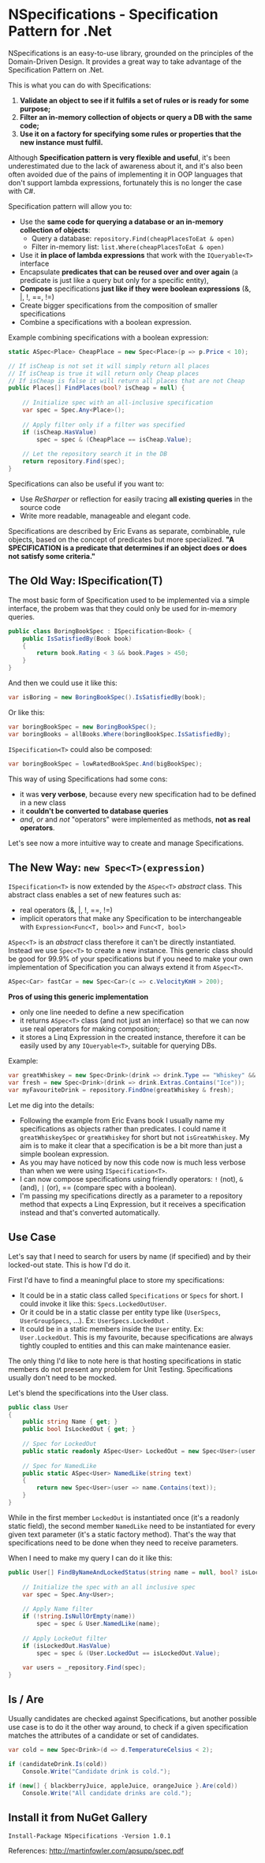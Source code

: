NSpecifications - Specification Pattern for .Net
====

NSpecifications is an easy-to-use library, grounded on the principles of the Domain-Driven Design. It provides a great way to take advantage of the Specification Pattern on .Net.

This is what you can do with Specifications:

 1. **Validate an object to see if it fulfils a set of rules or is ready for some purpose;**
 2. **Filter an in-memory collection of objects or query a DB with the same code;**
 3. **Use it on a factory for specifying some rules or properties that the new instance must fulfil.**

Although **Specification pattern is very flexible and useful**, it's been underestimated due to the lack of awareness about it, and it's also been often avoided due of the pains of implementing it in OOP languages that don't support lambda expressions, fortunately this is no longer the case with C#. 

Specification pattern will allow you to:

 - Use the **same code for querying a database or an in-memory collection of objects**: 
	 - Query a database: `repository.Find(cheapPlacesToEat & open)`
	 - Filter in-memory list: `list.Where(cheapPlacesToEat & open)`
 - Use it **in place of lambda expressions** that work with the `IQueryable<T>` interface
 - Encapsulate **predicates that can be reused over and over again** (a predicate is just like a query but only for a specific entity),
 - **Compose** specifications **just like if they were boolean expressions**  (&, |, !, ==, !=)
 - Create bigger specifications from the composition of smaller specifications
 - Combine a specifications with a boolean expression.
   
Example combining specifications with a boolean expression:
```csharp
static ASpec<Place> CheapPlace = new Spec<Place>(p => p.Price < 10);

// If isCheap is not set it will simply return all places
// If isCheap is true it will return only Cheap places
// If isCheap is false it will return all places that are not Cheap
public Places[] FindPlaces(bool? isCheap = null) {
    
    // Initialize spec with an all-inclusive specification
    var spec = Spec.Any<Place>();
    
    // Apply filter only if a filter was specified
    if (isCheap.HasValue)
        spec = spec & (CheapPlace == isCheap.Value);
    
    // Let the repository search it in the DB
    return repository.Find(spec);
}
```
Specifications can also be useful if you want to:
 - Use *ReSharper* or reflection for easily tracing **all existing queries** in the source code 
 - Write more readable, manageable and elegant code.

Specifications are described by Eric Evans as separate, combinable, rule objects, based on the concept of predicates but more specialized. **"A SPECIFICATION is a predicate that determines if an object does or does not satisfy some criteria."**

The Old Way: ISpecification(T)
--------------
The most basic form of Specification used to be implemented via a simple interface, the probem was that they could only be used for in-memory queries. 
```csharp
public class BoringBookSpec : ISpecification<Book> {
    public IsSatisfiedBy(Book book)
    {
        return book.Rating < 3 && book.Pages > 450;
    }
}
```
And then we could use it like this:
```csharp
var isBoring = new BoringBookSpec().IsSatisfiedBy(book);
```
Or like this:
```csharp
var boringBookSpec = new BoringBookSpec();
var boringBooks = allBooks.Where(boringBookSpec.IsSatisfiedBy);
```
`ISpecification<T>` could also be composed:
```csharp
var boringBookSpec = lowRatedBookSpec.And(bigBookSpec);
```
This way of using Specifications had some cons:

 - it was **very verbose**, because every new specification had to be defined in a new class
 - it **couldn't be converted to database queries**
 - *and*, *or* and *not* "operators" were implemented as methods, **not as real operators**. 

Let's see now a more intuitive way to create and manage Specifications.

## The New Way: `new Spec<T>(expression)` ##

`ISpecification<T>` is now extended by the `ASpec<T>` *abstract* class. This abstract class enables a set of new features such as: 

 - real operators (&, |, !, ==, !=)
 - implicit operators that make any Specification to be interchangeable with `Expression<Func<T, bool>>` and `Func<T, bool>` 

`ASpec<T>` is an *abstract* class therefore it can't be directly instantiated. Instead we use `Spec<T>` to create a new instance. This generic class should be good for 99.9% of your specifications but if you need to make your own implementation of Specification you can always extend it from `ASpec<T>`.

```csharp
ASpec<Car> fastCar = new Spec<Car>(c => c.VelocityKmH > 200);
```

**Pros of using this generic implementation**

 - only one line needed to define a new specification
 - it returns `ASpec<T>` class (and not just an interface) so that we can now use real operators for making composition;
 - it stores a Linq Expression in the created instance, therefore it can be easily used by any `IQueryable<T>`, suitable for querying DBs. 

Example:
```csharp
var greatWhiskey = new Spec<Drink>(drink => drink.Type == "Whiskey" && drink.Age >= 11);
var fresh = new Spec<Drink>(drink => drink.Extras.Contains("Ice"));
var myFavouriteDrink = repository.FindOne(greatWhiskey & fresh);
```    
Let me dig into the details:

 - Following the example from Eric Evans book I usually name my specifications as objects rather than predicates. I could name it  `greatWhiskeySpec` or `greatWhiskey` for short but not `isGreatWhiskey`. My aim is to make it clear that a specification is be a bit more than just a simple boolean expression. 
 - As you may have noticed by now this code now is much less verbose than when we were using `ISpecification<T>`.
 - I can now compose specifications using friendly operators: `!` (not), `&` (and), `|` (or), == (compare spec with a boolean).
 - I'm passing my specifications directly as a parameter to a repository method that expects a Linq Expression, but it receives a specification instead and that's converted automatically.

## Use Case ##

Let's say that I need to search for users by name (if specified) and by their locked-out state. This is how I'd do it.

First I'd have to find a meaningful place to store my specifications: 

 - It could be in a static class called `Specifications` or `Specs` for short. I could invoke it like this: `Specs.LockedOutUser`.   
 - Or it could be in a static classe per entity type like (`UserSpecs`, `UserGroupSpecs`, ...). Ex: `UserSpecs.LockedOut` .
 - It could be in a static members inside the `User` entity. Ex: `User.LockedOut`. This is my favourite, because specifications are always tightly coupled to entities and this can make maintenance easier. 

The only thing I'd like to note here is that hosting specifications in static members do not present any problem for Unit Testing. Specifications usually don't need to be mocked.

Let's blend the specifications into the User class.
```csharp
public class User 
{
    public string Name { get; }
    public bool IsLockedOut { get; }
	
    // Spec for LockedOut
    public static readonly ASpec<User> LockedOut = new Spec<User>(user => user.IsLockedOut);  
    	
    // Spec for NamedLike
    public static ASpec<User> NamedLike(string text) 
    {
    	return new Spec<User>(user => name.Contains(text));
    }
}
```
While in the first member `LockedOut` is instantiated once (it's a readonly static field), the second member `NamedLike` need to be instantiated for every given text parameter (it's a static factory method). That's the way that specifications need to be done when they need to receive parameters.

When I need to make my query I can do it like this:
```csharp
public User[] FindByNameAndLockedStatus(string name = null, bool? isLockedOut = null) {
    
    // Initialize the spec with an all inclusive spec
    var spec = Spec.Any<User>;
    
    // Apply Name filter
    if (!string.IsNullOrEmpty(name))
    	spec = spec & User.NamedLike(name);
    
    // Apply LockeOut filter
    if (isLockedOut.HasValue)
    	spec = spec & (User.LockedOut == isLockedOut.Value);
    
    var users = _repository.Find(spec);
}
```

## Is / Are ##

Usually candidates are checked against Specifications, but another possible use case is to do it the other way around, to check if a given specification matches the attributes of a candidate or set of candidates.

```csharp
var cold = new Spec<Drink>(d => d.TemperatureCelsius < 2);

if (candidateDrink.Is(cold))
    Console.Write("Candidate drink is cold.");
    
if (new[] { blackberryJuice, appleJuice, orangeJuice }.Are(cold))
    Console.Write("All candidate drinks are cold.");
```

## Install it from NuGet Gallery ##
```
Install-Package NSpecifications -Version 1.0.1
```


References:
http://martinfowler.com/apsupp/spec.pdf



